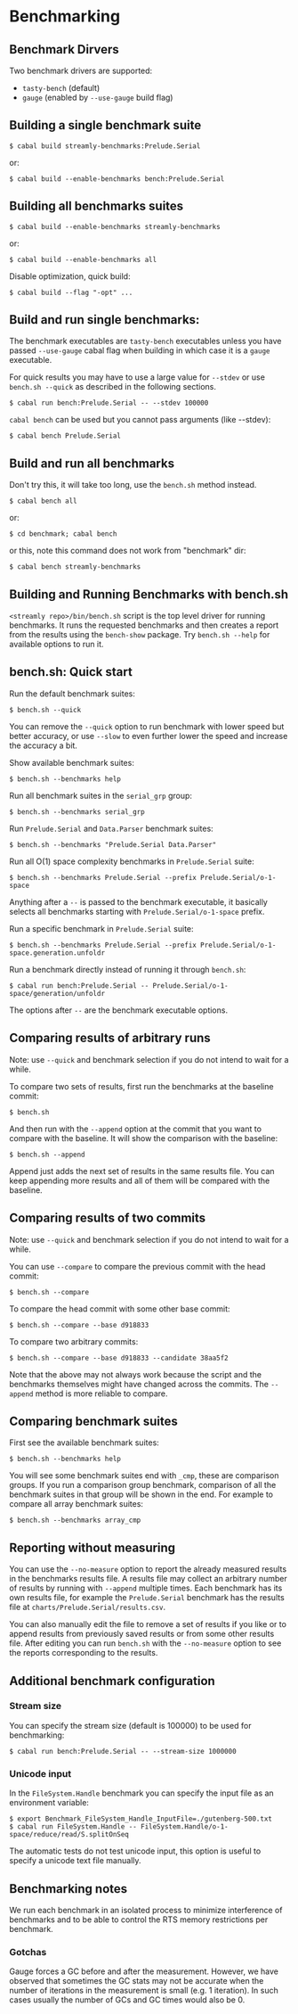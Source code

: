 # Benchmarking

## Benchmark Dirvers

Two benchmark drivers are supported:

* `tasty-bench` (default)
* `gauge` (enabled by `--use-gauge` build flag)

## Building a single benchmark suite

```
$ cabal build streamly-benchmarks:Prelude.Serial
```

or:

```
$ cabal build --enable-benchmarks bench:Prelude.Serial
```

## Building all benchmarks suites

```
$ cabal build --enable-benchmarks streamly-benchmarks
```

or:

```
$ cabal build --enable-benchmarks all
```

Disable optimization, quick build:

```
$ cabal build --flag "-opt" ...
```

## Build and run single benchmarks:

The benchmark executables are `tasty-bench` executables unless you have
passed `--use-gauge` cabal flag when building in which case it is a
`gauge` executable.

For quick results you may have to use a large value for `--stdev` or use
`bench.sh --quick` as described in the following sections.

```
$ cabal run bench:Prelude.Serial -- --stdev 100000
```

`cabal bench` can be used but you cannot pass arguments (like --stdev):

```
$ cabal bench Prelude.Serial
```

## Build and run all benchmarks

Don't try this, it will take too long, use the `bench.sh` method instead.

```
$ cabal bench all
```

or:

```
$ cd benchmark; cabal bench
```

or this, note this command does not work from "benchmark" dir:

```
$ cabal bench streamly-benchmarks
```

## Building and Running Benchmarks with bench.sh

`<streamly repo>/bin/bench.sh` script is the top level driver for
running benchmarks. It runs the requested benchmarks and then creates a
report from the results using the `bench-show` package. Try `bench.sh
--help` for available options to run it.

## bench.sh: Quick start

Run the default benchmark suites:

```
$ bench.sh --quick
```

You can remove the `--quick` option to run benchmark with lower speed but
better accuracy, or use `--slow` to even further lower the speed and increase
the accuracy a bit.

Show available benchmark suites:

```
$ bench.sh --benchmarks help
```

Run all benchmark suites in the `serial_grp` group:

```
$ bench.sh --benchmarks serial_grp
```

Run `Prelude.Serial` and `Data.Parser` benchmark suites:

```
$ bench.sh --benchmarks "Prelude.Serial Data.Parser"
```

Run all O(1) space complexity benchmarks in `Prelude.Serial` suite:

```
$ bench.sh --benchmarks Prelude.Serial --prefix Prelude.Serial/o-1-space
```

Anything after a `--` is passed to the benchmark executable,
it basically selects all benchmarks starting with
`Prelude.Serial/o-1-space` prefix.

Run a specific benchmark in `Prelude.Serial` suite:

```
$ bench.sh --benchmarks Prelude.Serial --prefix Prelude.Serial/o-1-space.generation.unfoldr
```

Run a benchmark directly instead of running it through `bench.sh`:

```
$ cabal run bench:Prelude.Serial -- Prelude.Serial/o-1-space/generation/unfoldr
```

The options after `--` are the benchmark executable options.

## Comparing results of arbitrary runs

Note: use `--quick` and benchmark selection if you do not intend to wait for a
while.

To compare two sets of results, first run the benchmarks at the baseline
commit:

```
$ bench.sh
```

And then run with the `--append` option at the commit that you want to compare
with the baseline. It will show the comparison with the baseline:

```
$ bench.sh --append
```

Append just adds the next set of results in the same results file. You can keep
appending more results and all of them will be compared with the baseline.

## Comparing results of two commits

Note: use `--quick` and benchmark selection if you do not intend to wait for a
while.

You can use `--compare` to compare the previous commit with the head commit:

```
$ bench.sh --compare
```

To compare the head commit with some other base commit:

```
$ bench.sh --compare --base d918833
```

To compare two arbitrary commits:

```
$ bench.sh --compare --base d918833 --candidate 38aa5f2
```

Note that the above may not always work because the script and the benchmarks
themselves might have changed across the commits. The `--append` method is more
reliable to compare.

## Comparing benchmark suites

First see the available benchmark suites:

```
$ bench.sh --benchmarks help
```

You will see some benchmark suites end with `_cmp`, these are comparison
groups. If you run a comparison group benchmark, comparison of all the
benchmark suites in that group will be shown in the end. For example to compare
all array benchmark suites:

```
$ bench.sh --benchmarks array_cmp
```

## Reporting without measuring

You can use the `--no-measure` option to report the already measured results in
the benchmarks results file. A results file may collect an arbitrary number of
results by running with `--append` multiple times. Each benchmark has its own
results file, for example the `Prelude.Serial` benchmark has the results file at
`charts/Prelude.Serial/results.csv`.

You can also manually edit the file to remove a set of results if you like or
to append results from previously saved results or from some other results
file. After editing you can run `bench.sh` with the `--no-measure` option to
see the reports corresponding to the results.

## Additional benchmark configuration

### Stream size

You can specify the stream size (default is 100000) to be used for
benchmarking:

```
$ cabal run bench:Prelude.Serial -- --stream-size 1000000
```

### Unicode input

In the `FileSystem.Handle` benchmark you can specify the input file as an
environment variable:

```
$ export Benchmark_FileSystem_Handle_InputFile=./gutenberg-500.txt
$ cabal run FileSystem.Handle -- FileSystem.Handle/o-1-space/reduce/read/S.splitOnSeq
```

The automatic tests do not test unicode input, this option is useful to specify
a unicode text file manually.

## Benchmarking notes

We run each benchmark in an isolated process to minimize interference
of benchmarks and to be able to control the RTS memory restrictions per
benchmark.

### Gotchas

Gauge forces a GC before and after the measurement. However, we have observed
that sometimes the GC stats may not be accurate when the number of iterations
in the measurement is small (e.g. 1 iteration).  In such cases usually the
number of GCs and GC times would also be 0.
